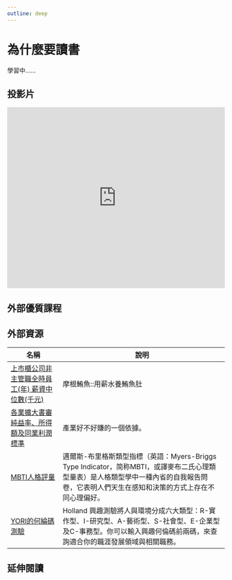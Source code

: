 ```yaml
---
outline: deep
---
```


# 為什麼要讀書

學習中......

## 投影片

<iframe src="https://docs.google.com/presentation/d/e/2PACX-1vQWH3GKheIdw9NNrkzBMdjdM-TaN0EqQlEiny6Kc449bDkWhoQZD02QM7BVDMjlp6NouRonkWvRu3xQ/embed?start=false&loop=false&delayms=3000" frameborder="0" width="100%" height="420" allowfullscreen="true" mozallowfullscreen="true" webkitallowfullscreen="true"></iframe>

<!-- ## Holland興趣碼速查

<select name="pets" id="pet-select">
  <option value="">--Please choose an option--</option>
  <option v-for="(item,index) in hollandItems" :key="index" :value="item.value">{{item.text}}</option>
</select>

你的Holland維度是 I:17 E:14 ...... -->

## 外部優質課程

<Courses :modelValue="courseItems"></Courses>

## 外部資源

<table>
    <thead>
        <tr>
            <th>名稱</th>
            <th>說明</th>
        </tr>
    </thead>
    <tbody>
        <tr>
            <td>
                <a href="https://www.jatoro.tw/" target="_blank">
                上市櫃公司非主管職全時員工(年) 薪資中位數(千元)
                </a>
            </td>
            <td>摩根鮪魚::用薪水養鮪魚肚</td>
        </tr>
         <tr>
            <td>
                <a href="https://www.ntbna.gov.tw/singlehtml/5f5746a30ef04963823b2302b9146208?cntId=b1eb3b3cb1914390ab6a4be61cd9fc65#gsc.tab=0" target="_blank">
                   各業擴大書審純益率、所得額及同業利潤標準
                </a>
            </td>
            <td>產業好不好賺的一個依據。</td>
        </tr>
        <tr>
            <td>
                <a href="https://www.16personalities.com/tw/%E6%80%A7%E6%A0%BC%E6%B8%AC%E8%A9%A6" target="_blank">
                   MBTI人格評量
                </a>
            </td>
            <td>邁爾斯-布里格斯類型指標（英語：Myers-Briggs Type Indicator，简称MBTI，或譯麥布二氏心理類型量表）是人格類型學中一種內省的自我報告問卷，它表明人們天生在感知和決策的方式上存在不同心理偏好。</td>
        </tr>
        <tr>
            <td>
                <a href="https://www.yory.school/holland/quiz" target="_blank">
                   YORI的何綸碼測驗
                </a>
            </td>
            <td>Holland 興趣測驗將人與環境分成六大類型：R-實作型、I-研究型、A-藝術型、S-社會型、E-企業型及C-事務型。你可以輸入興趣何倫碼前兩碼，來查詢適合你的職涯發展領域與相關職務。</td>
        </tr>
    </tbody>
</table>

## 延伸閱讀

<Books :modelValue="bookItems"></Books>

<script setup>
import Courses from '../components/courses.vue'
import Books from '../components/books.vue'

const courseItems = [
    {
        image: '/career/education.png',
        description: `人生設計心理諮商專業團隊成立於2010年，總部亞洲職業生涯發展中心位於香港，於北京、上海與成都設有分中心，由海內外一流心理、教育與商業諮詢碩博士組成。
結合臨床實務經驗與數據分析技術, 提供中英文專業心理諮商、情感與伴侶諮詢、職業生涯諮詢、企業內部訓練、線上/線下課程、學校生涯輔導、專業人員訓練…等服務，為來談者找理想的人生方向。`,
        name: '人生設計心理諮商所',
        url: 'https://www.accupass.com/organizer/detail/2003200357258690657700',
    },
]

const bookItems = [
    {
        id: '11100993068',
        name: '我們為什麼要讀書？為什麼要工作？【自我探索平裝版】：為了得到幸福，希望你能好好思考這些事',
        desc: `<p>★★ 日本暢銷突破50萬冊 ★★
一生至少要讀一次！震撼日本校園與教育界，史無前例的生涯教育書！
讀書的意義、工作的意義、AI時代的工作模式、
如何找出熱愛的事物、如何活得無怨無悔……
認識世界和自己，啟動未來無限可能！</p>
`,
    },
    {
        id: '11100874320',
        name: '黑馬思維：哈佛最推崇的人生計畫，教你成就更好的自己',
        desc: `<p>一個從小罹患過動症，高中中輟，
不到二十歲就結婚生子，曾靠修籬笆維生的人，
後來成了哈佛博士與暢銷書作家。
一個從四所大學五度休學，忍受不了朝九晚五生活，
開車賣二手書度日的人，
後來成為知名的神經科學家。
他們是怎麼辦到的？
成為出人意料的黑馬之後，他們最想做的是什麼事？</p>
`,
    },
    {
        id: '11100918401',
        name: 'MBTI，你的職業性格是什麼？：發現自己的優勢，規劃最適生涯',
        desc: `<p>解讀自己，接受自己，
找到最適合自己的生涯路！</p>

<p>全球500強HR都在用的MBTI分析系統，
是一種沒有任何偏見的工具，
能指引你妥善利用自己的性格優勢，
在職涯中找到最準確的角色，
真正享受每個階段的工作與人生。</p>
`,
    },
    {
        id: '11101023916',
        name: '【牛津通識課16】智力：測量人類思維及能力的有效方式',
        desc: `<p>為什麼有的人就是比較聰明？
邏輯好的人語言能力也會比較好嗎？
可以用智力測驗預判一個人的工作能力嗎？
智力跟健康及長壽也有關聯嗎？</p>

<p>打開牛津大學出版社最受歡迎通識讀本，
用最簡明的方式認識難解的人類智力謎團。</p>
`,
    },
]

const hollandItems = [
    {
        text: '市場研究數據分析師',
        value: 'ICE',
    },
    {
        text: '資訊/網路工程師',
        value: 'IRC',
    },
    {
        text: '測試/系統工程師',
        value: 'CIR',
    },
    {
        text: '會計師',
        value: 'CIE',
    },
    {
        text: '金融交易員/分析師',
        value: 'CES',
    },
    {
        text: '商業諮詢/企業管理顧問',
        value: 'ECI',
    },
    {
        text: '創業家/企業家/商人',
        value: 'EIS',
    },
    {
        text: '建築師/設計師/美術動畫',
        value: 'ARE',
    },
    {
        text: '家教/學校老師/補教老師',
        value: 'SIE',
    },
    {
        text: '講師/企業培訓師',
        value: 'SIE',
    },
]
</script>
